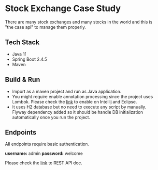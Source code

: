 # Stock Exchange Case Study

There are many stock exchanges and many stocks in the world and this is "the case api" to manage them properly.

## Tech Stack
* Java 11
* Spring Boot 2.4.5
* Maven

## Build & Run
* Import as a maven project and run as Java application.
* You might require enable annotation processing since the project uses Lombok. Please check the [link](https://www.baeldung.com/lombok-ide) to enable on Intellij and Eclipse.
* It uses H2 database but no need to execute any script by manually. Flyway dependency added so it should be handle DB initialization automatically once you run the project.

## Endpoints
All endpoints require basic authentication.

**username:** admin
**password:** welcome

Please check the [link](https://documenter.getpostman.com/view/25440395/2sA3s9D8jQ) to REST API doc.
